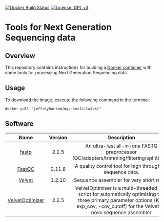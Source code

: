 [![Docker Build Status](https://img.shields.io/docker/build/jeffreyhanson/ngs-tools.svg)](https://hub.docker.com/r/jeffreyhanson/ngs-tools/)
[![License: GPL v3](https://img.shields.io/badge/license-GPL%20v3-brightgreen.svg)](https://www.gnu.org/licenses/gpl-3.0)

# Tools for Next Generation Sequencing data

## Overview

This repository contains instructions for building a [Docker container](https://www.docker.com/) with some tools for processing Next Generation Sequencing data.

## Usage

To download the image, execute the following command in the terminal:

    docker pull "jeffreyhanson/ngs-tools:latest"

## Software

| **Name** | **Version** | **Description**
| :----------: | :---------: | :----------: |
| [fastp](https://github.com/OpenGene/fastp) | 2.2.5 | An ultra-fast all-in-one FASTQ preprocessor (QC/adapters/trimming/filtering/splitting...)
| [FastQC](https://www.bioinformatics.babraham.ac.uk/projects/fastqc/) | 0.11.8 | A quality control tool for high throughput sequence data.
| [Velvet](https://www.ebi.ac.uk/~zerbino/velvet/) | 1.2.10 | Sequence assembler for very short reads
| [VelvetOptimizer](http://www.vicbioinformatics.com/software.velvetoptimiser.shtml) | 2.2.5 | VelvetOptimiser is a multi-threaded Perl script for automatically optimising the three primary parameter options (K, -exp_cov, -cov_cutoff) for the Velvet de novo sequence assembler
